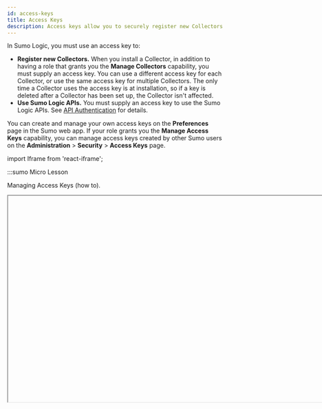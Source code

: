 ```yaml
---
id: access-keys
title: Access Keys
description: Access keys allow you to securely register new Collectors or access Sumo Logic APIs.
---
```



In Sumo Logic, you must use an access key to:

* **Register new Collectors.** When you install a Collector, in addition to having a role that grants you the **Manage Collectors** capability, you must supply an access key. You can use a different access key for each Collector, or use the same access key for multiple Collectors. The only time a Collector uses the access key is at installation, so if a key is deleted after a Collector has been set up, the Collector isn't affected.
* **Use Sumo Logic APIs.** You must supply an access key to use the Sumo Logic APIs. See [API Authentication](/docs/api/getting-started#authentication) for details.

You can create and manage your own access keys on the **Preferences** page in the Sumo web app. If your role grants you the **Manage Access Keys** capability, you can manage access keys created by other Sumo users on the **Administration** > **Security** > **Access Keys** page.

import Iframe from 'react-iframe';

:::sumo Micro Lesson

Managing Access Keys (how to).

<Iframe url="https://www.youtube.com/embed/1UY7vQiJwQ4?rel=0"
        width="854px"
        height="480px"
        id="myId"
        className="video-container"
        display="initial"
        position="relative"
        allow="accelerometer; autoplay=1; clipboard-write; encrypted-media; gyroscope; picture-in-picture"
        allowfullscreen
        />

:::


## Create your access key

### From the Preferences page

If you have the **Create Access Keys** role capability, you can use the **Preferences** page to create access keys.

To create your own access keys:

1. In Sumo Logic, click your name in the left-nav and open the **Preferences** page.
1. In the **My Access Keys** section, click **+ Add Access Key**.<br/>  ![access-key-preferences-page-2.png](/img/security/access-key-preferences-page-2.png)
1. The **Create a Sumo Logic Access Key** window appears.<br/>  ![create-access-key.png](/img/security/create-access-key.png)
1. Enter a name for the access key in the **Name** field. If you don’t want to create an allowlist of domains from which the access key can be used to access Sumo APIs, go to step 7 below.
1. (Optional) In this step, you can define one or more domains that may use the access key to access Sumo APIs.
  :::note
  Enter a domain in the **Allowlisted CORS Domains** field and click **Add**. Enter the domains in the [Origin](https://developer.mozilla.org/en-US/docs/Web/HTTP/Headers/Origin) format described in Mozilla help. The URL pattern must include the HTTPS protocol and a domain name, a port is optional.
  :::
  ![create-access-key-2.png](/img/security/create-access-key-2.png)
1. The window updates, and displays the domain you added.Repeat steps 5 and 6 to add additional domains to the allowlist.
1. Click **Create Key** to generate the key. 
1. The window displays the generated Access ID and Access Key. Copy both before clicking **Done**. After you press **Done**, you will not be able to recover the Access ID and Access Key.<br/> ![generated-access-key.png](/img/security/generated-access-key.png)

### CORS support

Sumo supports cross-origin resource sharing (CORS), a mechanism that uses additional HTTP headers to tell a browser to let a web application running at one origin (domain) have permission to access selected resources from a server at a different origin. 

When you create an access key, you can optionally define an allowlist of domains that may access Sumo APIs using that access key. 

Whether Sumo accepts or rejects an API request depends on whether it contains an ORIGIN header and the entries in the allowlist. 

Sumo rejects:

* Requests with an ORIGIN header but the allowlist is empty.
* Requests with an ORIGIN header that don't match any entry in the allowlist.

When Sumo rejects a request, it issues an httpErrorCode 403 error. The error key is "forbidden" and the error message is: `The request origin is not allowlisted to use this access key`.

Sumo accepts:

* Requests without an ORIGIN header. 
* Requests with an ORIGIN header that matches an entry in the allowlist.
* All OPTIONS requests.

When Sumo accepts a request, the response includes the ORIGIN header in
an Access-Control-Allow-Origin header.



## Edit, deactivate, or delete an access key

You can use the **Preferences** page to edit, activate, deactivate, and delete your access keys. 

When you mouse over an access key on the **Preferences** page, several controls appear. <br/>![my-access-keys1.png](/img/security/my-access-keys1.png)

* **Edit**. The pencil icon opens up an **Edit Access Key** window where you can modify the allowlist for the access key.
* **Deactivate/Reactivate**. Depending on the current status of the key, there will be either a **Deactivate** or **Reactivate** link. If you deactivate an access key, Sumo retains the key credentials but renders the key useless. You can reactivate a key at any time to begin using it again.
  :::note
  After an access key is deactivated, there can be a brief period of time during which a previous successful authentication remains cached and a subsequent API request using the deactivated key will succeed. This could occur if the access key was used to authenticate within 15 minutes prior to the key being deactivated.
  :::
* **Delete**. Use the trash can icon to permanently remove the access key. The key will no longer be usable for API calls. However, deleting a key used to register a Collector does not affect the Collector, as the only time a Collector uses the access key is at installation.

## Manage all users’ access keys on Access Keys page

If you have the [**Manage Access Keys** role capability](/docs/manage/users-roles/roles/role-capabilities/#security), you can manage access keys created by other Sumo Logic users in your organization: you can edit, deactivate, and delete any access key. You can use the **Access Keys** page to create and edit your own access keys. 

### Generate an access key 

1. Go to **Administration** > **Security** > **Access Keys**.<br/>  ![access-key-security-page.png](/img/security/access-key-security-page.png)
1. At the top right of the table, click **+ Add Access Key**.
1. Follow the steps in [Manage your own access keys on Preferences page](#manage-your-access-keys-on-preferences-page) above, starting with step 3.

### Edit, deactivate, or delete an access key

The **Security** > **Access Keys** page lists all access keys in your account. 

When you mouse over an access key, a three-dot more options menu appears, with three options.<br/> ![access-key-three-dot.png](/img/security/access-key-three-dot.png)

* **Edit**. Opens up an **Edit Access Key** window where you can modify the allowlist for the access key.
* **Deactivate/Reactivate**. Depending on the current status of the key, there will be either a **Deactivate** or **Reactivate** option. If you deactivate an access key, Sumo retains the key credentials but renders the key useless. You can reactivate a key at any time to begin using it again. 
* **Delete**. Use the trash can icon to permanently remove the access key. The key will no longer be usable for API calls. However, deleting a key used to register a Collector has no effect on the Collector, as the only time a Collector uses the access key is at installation.
